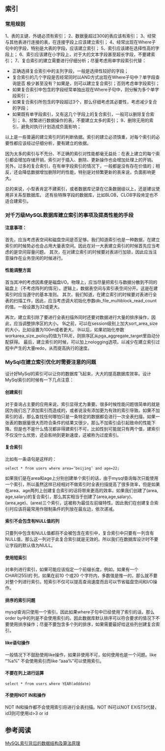 ## 索引

### 常用规则 

1、表的主键、外键必须有索引； 
2、数据量超过300的表应该有索引； 
3、经常与其他表进行连接的表，在连接字段上应该建立索引； 
4、经常出现在Where子句中的字段，特别是大表的字段，应该建立索引； 
5、索引应该建在选择性高的字段上； 
6、索引应该建在小字段上，对于大的文本字段甚至超长字段，不要建索引； 
7、复合索引的建立需要进行仔细分析；尽量考虑用单字段索引代替： 
 - 正确选择复合索引中的主列字段，一般是选择性较好的字段； 
 - 复合索引的几个字段是否经常同时以AND方式出现在Where子句中？单字段查询是否  极少甚至没有？如果是，则可以建立复合索引；否则考虑单字段索引； 
 -  如果复合索引中包含的字段经常单独出现在Where子句中，则分解为多个单字段索引； 
 - 如果复合索引所包含的字段超过3个，那么仔细考虑其必要性，考虑减少复合的字段； 
 - 如果既有单字段索引，又有这几个字段上的复合索引，一般可以删除复合索引； 
8、频繁进行数据操作的表，不要建立太多的索引； 
9、删除无用的索引，避免对执行计划造成负面影响； 

以上是一些普遍的建立索引时的判断依据。索引的建立必须慎重，对每个索引的必要性都应该经过仔细分析，要有建立的依据。

 因为太多的索引与不充分、不正确的索引对性能都毫无益处：在表上建立的每个索引都会增加存储开销，索引对于插入、删除、更新操作也会增加处理上的开销。 另外，过多的复合索引，在有单字段索引的情况下，一般都是没有存在价值的；相反，还会降低数据增加删除时的性能，特别是对频繁更新的表来说，负面影响更大。 

总的来说，小型表肯定不建索引，或者数据库记录在亿条数据级以上，还是建议使用非关系型数据库。 还有些特殊字段的数据库，比如BLOB，CLOB字段肯定也不适合建索引。
  
### 对千万级MySQL数据库建立索引的事项及提高性能的手段

#### 注意事项：
首先，应当考虑表空间和磁盘空间是否足够。我们知道索引也是一种数据，在建立索引的时候势必也会占用大量表空间。因此在对一大表建立索引的时候首先应当考虑的是空间容量问题。
其次，在对建立索引的时候要对表进行加锁，因此应当注意操作在业务空闲的时候进行。
#### 性能调整方面
首当其冲的考虑因素便是磁盘I/O。物理上，应当尽量把索引与数据分散到不同的磁盘上（不考虑阵列的情况）。逻辑上，数据表空间与索引表空间分开。这是在建索引时应当遵守的基本准则。
其次，我们知道，在建立索引的时候要对表进行全表的扫描工作，因此，应当考虑调大初始化参数db_file_multiblock_read_count的值。一般设置为32或更大。

再次，建立索引除了要进行全表扫描外同时还要对数据进行大量的排序操作，因此，应当调整排序区的大小。
    9i之前，可以在session级别上加大sort_area_size的大小，比如设置为100m或者更大。
    9i以后，如果初始化参数workarea_size_policy的值为TRUE，则排序区从pga_aggregate_target里自动分配获得。
最后，建立索引的时候，可以加上nologging选项。以减少在建立索引过程中产生的大量redo，从而提高执行的速度。

### MySql在建立索引优化时需要注意的问题

设计好MySql的索引可以让你的数据库飞起来，大大的提高数据库效率。设计MySql索引的时候有一下几点注意：

#### 创建索引
对于查询占主要的应用来说，索引显得尤为重要。很多时候性能问题很简单的就是因为我们忘了添加索引而造成的，或者说没有添加更为有效的索引导致。如果不加索引的话，那么查找任何哪怕只是一条特定的数据都会进行一次全表扫描，如果一张表的数据量很大而符合条件的结果又很少，那么不加索引会引起致命的性能下降。但是也不是什么情况都非得建索引不可，比如性别可能就只有两个值，建索引不仅没什么优势，还会影响到更新速度，这被称为过度索引。

#### 复合索引
比如有一条语句是这样的：
```
select * from users where area=’beijing’ and age=22;
```
如果我们是在area和age上分别创建单个索引的话，由于mysql查询每次只能使用一个索引，所以虽然这样已经相对不做索引时全表扫描提高了很多效率，但是如果在area、age两列上创建复合索引的话将带来更高的效率。如果我们创建了(area, age,salary)的复合索引，那么其实相当于创建了(area,age,salary)、(area,age)、(area)三个索引，这被称为最佳左前缀特性。因此我们在创建复合索引时应该将最常用作限制条件的列放在最左边，依次递减。

#### 索引不会包含有NULL值的列
只要列中包含有NULL值都将不会被包含在索引中，复合索引中只要有一列含有NULL值，那么这一列对于此复合索引就是无效的。所以我们在数据库设计时不要让字段的默认值为NULL。

#### 使用短索引
对串列进行索引，如果可能应该指定一个前缀长度。例如，如果有一个CHAR(255)的 列，如果在前10 个或20 个字符内，多数值是惟一的，那么就不要对整个列进行索引。短索引不仅可以提高查询速度而且可以节省磁盘空间和I/O操作。

#### 排序的索引问题
mysql查询只使用一个索引，因此如果where子句中已经使用了索引的话，那么order by中的列是不会使用索引的。因此数据库默认排序可以符合要求的情况下不要使用排序操作；尽量不要包含多个列的排序，如果需要最好给这些列创建复合索引。

#### like语句操作
一般情况下不鼓励使用like操作，如果非使用不可，如何使用也是一个问题。like “%a%” 不会使用索引而like “aaa%”可以使用索引。

#### 不要在列上进行运算
```
select * from users where YEAR(adddate)
```
#### 不使用NOT IN和操作
NOT IN和操作都不会使用索引将进行全表扫描。NOT IN可以NOT EXISTS代替，id3则可使用id>3 or id

## 参考阅读

[MySQL索引背后的数据结构及算法原理](http://blog.codinglabs.org/articles/theory-of-mysql-index.html)
